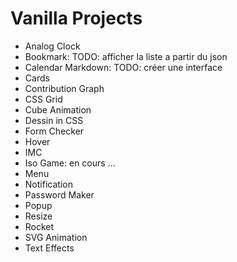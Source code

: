 # Vanilla Projects

- Analog Clock
- Bookmark: TODO: afficher la liste a partir du json
- Calendar Markdown: TODO: créer une interface
- Cards
- Contribution Graph
- CSS Grid
- Cube Animation
- Dessin in CSS
- Form Checker
- Hover
- IMC
- Iso Game: en cours ...
- Menu
- Notification
- Password Maker
- Popup
- Resize
- Rocket
- SVG Animation
- Text Effects
